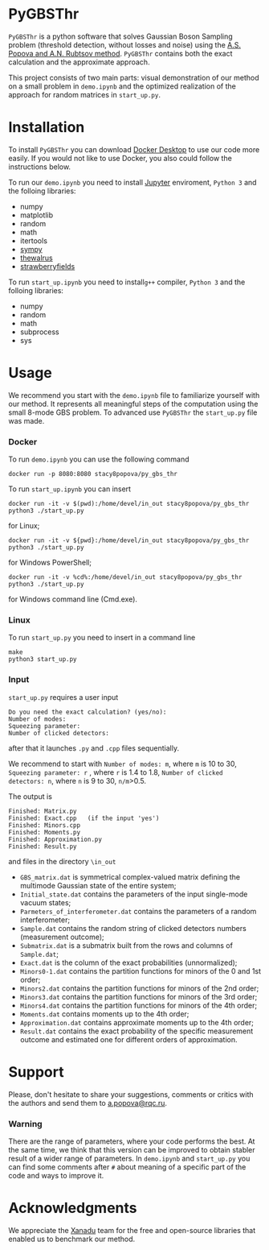 
# PyGBSThr 

``PyGBSThr`` is a python software that solves Gaussian Boson Sampling problem (threshold detection, without losses and noise) using the [A.S. Popova and A.N. Rubtsov method](https://arxiv.org/abs/2106.01445). 
``PyGBSThr`` contains both the exact calculation and the approximate approach.    

This project consists of two main parts: visual demonstration of our method on a small problem in ``demo.ipynb`` and the optimized realization of the approach for random matrices in  ``start_up.py``.

# Installation 

To install ``PyGBSThr`` you can download [Docker  Desktop](https://www.docker.com/get-started) to use our code more easily. 
If you would not like to use Docker, you also could follow the instructions below.

To run our ``demo.ipynb`` you need to install [Jupyter](https://jupyter.org/) enviroment, ``Python 3`` and the folloing libraries:
* numpy 
* matplotlib 
* random
* math
* itertools  
* [sympy](https://www.sympy.org/en/index.html)
* [thewalrus](https://the-walrus.readthedocs.io/en/latest/) 
* [strawberryfields](https://strawberryfields.ai/)

To run ``start_up.ipynb`` you need to install``g++`` compiler, ``Python 3`` and the folloing libraries:

* numpy 
* random
* math
* subprocess
* sys
 


# Usage 


We recommend you start with the ``demo.ipynb`` file to familiarize yourself with our method. It represents all meaningful steps of the computation using the small 8-mode GBS problem. To advanced use ``PyGBSThr`` the ``start_up.py`` file was made. 

### Docker
To run ``demo.ipynb`` you can use the following command
```
docker run -p 8080:8080 stacy8popova/py_gbs_thr
```
To run ``start_up.ipynb`` you can insert
```
docker run -it -v $(pwd):/home/devel/in_out stacy8popova/py_gbs_thr python3 ./start_up.py
```
for Linux;

```
docker run -it -v ${pwd}:/home/devel/in_out stacy8popova/py_gbs_thr python3 ./start_up.py
```
for Windows PowerShell;

```
docker run -it -v %cd%:/home/devel/in_out stacy8popova/py_gbs_thr python3 ./start_up.py
```
for Windows command line (Cmd.exe).

### Linux

To run ``start_up.py`` you need to insert in a command line

```
make
python3 start_up.py
```
### Input

``start_up.py`` requires a user input 
```
Do you need the exact calculation? (yes/no): 
Number of modes:
Squeezing parameter:
Number of clicked detectors:
```
after that it launches ``.py`` and ``.cpp`` files sequentially.  

We recommend to start with ``Number of modes: m``, where ``m`` is 10 to 30, ``Squeezing parameter: r`` , where ``r`` is 1.4 to 1.8, ``Number of clicked detectors: n``, where ``n`` is 9 to 30, ``n/m``>0.5. 

The output is 

```
Finished: Matrix.py
Finished: Exact.cpp   (if the input 'yes')
Finished: Minors.cpp
Finished: Moments.py
Finished: Approximation.py
Finished: Result.py
```
and files in the directory ``\in_out``

* ``GBS_matrix.dat`` is symmetrical complex-valued matrix defining the multimode Gaussian state of the entire system;
* ``Initial_state.dat`` contains the parameters of the input single-mode vacuum states;  
* ``Parmeters_of_interferometer.dat`` contains the parameters of a random interferometer;
* ``Sample.dat`` contains the random string of clicked detectors numbers (measurement outcome);
* ``Submatrix.dat`` is a submatrix built from the rows and columns of ``Sample.dat``;
* ``Exact.dat`` is the column of the exact probabilities (unnormalized);
* ``Minors0-1.dat`` contains the partition functions for minors of the 0 and 1st order; 
* ``Minors2.dat`` contains the partition functions for minors of the 2nd order; 
* ``Minors3.dat`` contains the partition functions for minors of the 3rd order;
* ``Minors4.dat`` contains the partition functions for minors of the 4th order; 
* ``Moments.dat`` contains moments up to the 4th order;
* ``Approximation.dat`` contains approximate moments up to the 4th order;
* ``Result.dat`` contains the exact probability of the specific measurement outcome and estimated one for different orders of approximation.


# Support 


Please, don't hesitate to share your suggestions, comments or critics with the authors and send them to a.popova@rqc.ru.

### Warning
There are the range of parameters, where your code performs the best. At the same time, we think that this version can be improved to obtain stabler result of a wider range of parameters.
In ``demo.ipynb`` and ``start_up.py`` you can find some comments after ``#`` about meaning of a specific part of the code and ways to improve it. 

# Acknowledgments

We appreciate the [Xanadu](https://www.xanadu.ai/) team for the free and open-source libraries that enabled us to benchmark our method.
